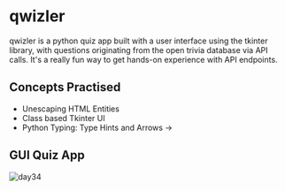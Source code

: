 # qwizler

qwizler is a python quiz app built with a user interface using the tkinter library, with questions originating from the open trivia database via API calls. It's a really fun way to get hands-on experience with API endpoints.

## Concepts Practised
- Unescaping HTML Entities
- Class based Tkinter UI
- Python Typing: Type Hints and Arrows ->

## GUI Quiz App
![day34](https://user-images.githubusercontent.com/98851253/156202794-5386cad5-ab36-4603-911b-4d3a4b2d9cec.gif)
